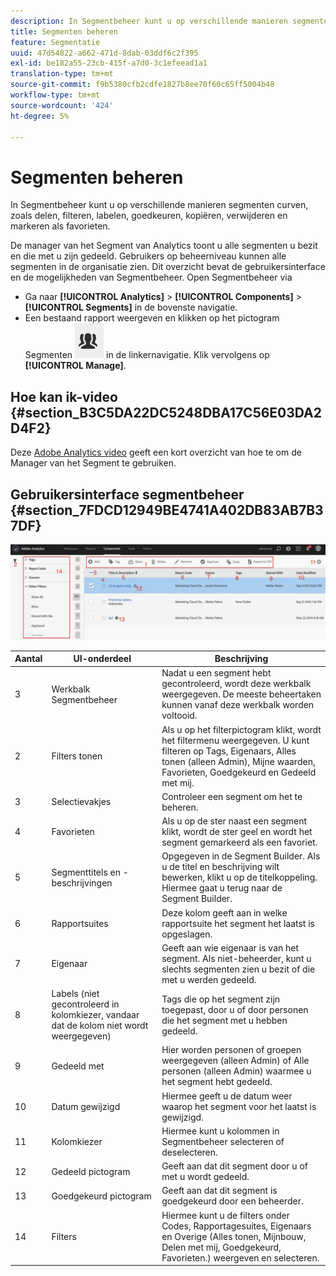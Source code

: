 ```yaml
---
description: In Segmentbeheer kunt u op verschillende manieren segmenten curven, zoals delen, filteren, labelen, goedkeuren, kopiëren, verwijderen en markeren als favorieten.
title: Segmenten beheren
feature: Segmentatie
uuid: 47d54822-a662-471d-8dab-03ddf6c2f395
exl-id: be182a55-23cb-415f-a7d0-3c1efeead1a1
translation-type: tm+mt
source-git-commit: f9b5380cfb2cdfe1827b8ee70f60c65ff5004b48
workflow-type: tm+mt
source-wordcount: '424'
ht-degree: 5%

---
```


# Segmenten beheren

In Segmentbeheer kunt u op verschillende manieren segmenten curven, zoals delen, filteren, labelen, goedkeuren, kopiëren, verwijderen en markeren als favorieten.

De manager van het Segment van Analytics toont u alle segmenten u bezit en die met u zijn gedeeld. Gebruikers op beheerniveau kunnen alle segmenten in de organisatie zien. Dit overzicht bevat de gebruikersinterface en de mogelijkheden van Segmentbeheer. Open Segmentbeheer via

* Ga naar **[!UICONTROL Analytics]** > **[!UICONTROL Components]** > **[!UICONTROL Segments]** in de bovenste navigatie.
* Een bestaand rapport weergeven en klikken op het pictogram Segmenten ![](assets/segment_icon.png) in de linkernavigatie. Klik vervolgens op **[!UICONTROL Manage]**.

## Hoe kan ik-video {#section_B3C5DA22DC5248DBA17C56E03DA2D4F2}

Deze [Adobe Analytics video](https://docs.adobe.com/content/help/en/analytics-learn/tutorials/components/segmentation/segment-management-and-sharing.html) geeft een kort overzicht van hoe te om de Manager van het Segment te gebruiken.

## Gebruikersinterface segmentbeheer {#section_7FDCD12949BE4741A402DB83AB7B37DF}

![](assets/segment_manager_ui.png)

| Aantal | UI-onderdeel | Beschrijving |
|---|---|---|
| 3 | Werkbalk Segmentbeheer | Nadat u een segment hebt gecontroleerd, wordt deze werkbalk weergegeven. De meeste beheertaken kunnen vanaf deze werkbalk worden voltooid. |
| 2 | Filters tonen | Als u op het filterpictogram klikt, wordt het filtermenu weergegeven. U kunt filteren op Tags, Eigenaars, Alles tonen (alleen Admin), Mijne waarden, Favorieten, Goedgekeurd en Gedeeld met mij. |
| 3 | Selectievakjes | Controleer een segment om het te beheren. |
| 4 | Favorieten | Als u op de ster naast een segment klikt, wordt de ster geel en wordt het segment gemarkeerd als een favoriet. |
| 5 | Segmenttitels en -beschrijvingen | Opgegeven in de Segment Builder. Als u de titel en beschrijving wilt bewerken, klikt u op de titelkoppeling. Hiermee gaat u terug naar de Segment Builder. |
| 6 | Rapportsuites | Deze kolom geeft aan in welke rapportsuite het segment het laatst is opgeslagen. |
| 7 | Eigenaar | Geeft aan wie eigenaar is van het segment. Als niet-beheerder, kunt u slechts segmenten zien u bezit of die met u werden gedeeld. |
| 8 | Labels (niet gecontroleerd in kolomkiezer, vandaar dat de kolom niet wordt weergegeven) | Tags die op het segment zijn toegepast, door u of door personen die het segment met u hebben gedeeld. |
| 9 | Gedeeld met | Hier worden personen of groepen weergegeven (alleen Admin) of Alle personen (alleen Admin) waarmee u het segment hebt gedeeld. |
| 10 | Datum gewijzigd | Hiermee geeft u de datum weer waarop het segment voor het laatst is gewijzigd. |
| 11 | Kolomkiezer | Hiermee kunt u kolommen in Segmentbeheer selecteren of deselecteren. |
| 12 | Gedeeld pictogram | Geeft aan dat dit segment door u of met u wordt gedeeld. |
| 13 | Goedgekeurd pictogram | Geeft aan dat dit segment is goedgekeurd door een beheerder. |
| 14 | Filters | Hiermee kunt u de filters onder Codes, Rapportagesuites, Eigenaars en Overige (Alles tonen, Mijnbouw, Delen met mij, Goedgekeurd, Favorieten.) weergeven en selecteren. |
